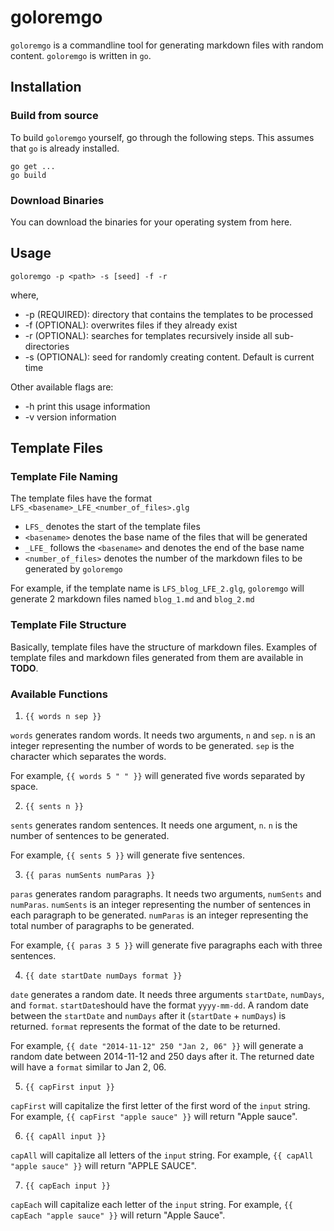 # goloremgo

`goloremgo` is a commandline tool for generating markdown files with random content. `goloremgo` is written in `go`.

## Installation

### Build from source

To build `goloremgo` yourself, go through the following steps. This assumes that `go` is already installed.

```
go get ...
go build
```

### Download Binaries

You can download the binaries for your operating system from here.

## Usage

```
goloremgo -p <path> -s [seed] -f -r
```

where,

- -p (REQUIRED): directory that contains the templates to be processed
- -f (OPTIONAL): overwrites files if they already exist
- -r (OPTIONAL): searches for templates recursively inside all sub-directories
- -s (OPTIONAL): seed for randomly creating content. Default is current time

Other available flags are:

- -h  print this usage information
- -v  version information

## Template Files

### Template File Naming

The template files have the format `LFS_<basename>_LFE_<number_of_files>.glg`

- `LFS_` denotes the start of the template files
- `<basename>` denotes the base name of the files that will be generated
- `_LFE_` follows the `<basename>` and denotes the end of the base name
- `<number_of_files>` denotes the number of the markdown files to be generated by `goloremgo`

For example, if the template name is `LFS_blog_LFE_2.glg`, `goloremgo` will generate 2 markdown files named `blog_1.md` and `blog_2.md`

### Template File Structure

Basically, template files have the structure of markdown files. Examples of template files and markdown files generated from them are available in **TODO**.

### Available Functions

1. `{{ words n sep }}`

`words` generates random words. It needs two arguments, `n` and `sep`. `n` is an integer representing the number of words to be generated. `sep` is the character which separates the words.

For example, `{{ words 5 " " }}` will generated five words separated by space.

2. `{{ sents n }}`

`sents` generates random sentences. It needs one argument, `n`. `n` is the number of sentences to be generated.

For example, `{{ sents 5 }}` will generate five sentences.

3. `{{ paras numSents numParas }}`

`paras` generates random paragraphs. It needs two arguments, `numSents` and `numParas`. `numSents` is an integer representing the number of sentences in each paragraph to be generated. `numParas` is an integer representing the total number of paragraphs to be generated. 

For example, `{{ paras 3 5 }}` will generate five paragraphs each with three sentences.

4. `{{ date startDate numDays format }}`

`date` generates a random date. It needs three arguments `startDate`, `numDays`, and `format`. `startDate`should have the format `yyyy-mm-dd`. A random date between the `startDate` and `numDays` after it (`startDate` + `numDays`) is returned. `format` represents the format of the date to be returned.

For example, `{{ date "2014-11-12" 250 "Jan 2, 06" }}` will generate a random date between 2014-11-12 and 250 days after it. The returned date will have a `format` similar to Jan 2, 06.

5. `{{ capFirst input }}`

`capFirst` will capitalize the first letter of the first word of the `input` string. For example, `{{ capFirst "apple sauce" }}` will return "Apple sauce".

6. `{{ capAll input }}`

`capAll` will capitalize all letters of the `input` string. For example, `{{ capAll "apple sauce" }}` will return "APPLE SAUCE".

7. `{{ capEach input }}`

`capEach` will capitalize each letter of the `input` string. For example, `{{ capEach "apple sauce" }}` will return "Apple Sauce".
